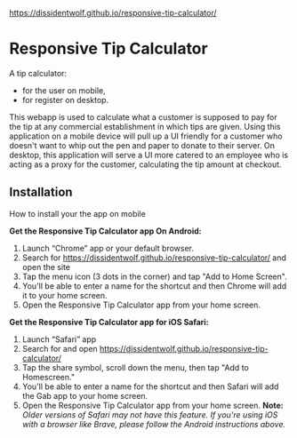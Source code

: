 https://dissidentwolf.github.io/responsive-tip-calculator/

# Responsive Tip Calculator

A tip calculator:

- for the user on mobile,
- for register on desktop.

This webapp is used to calculate what a customer is supposed to pay for the tip at any commercial establishment
in which tips are given. Using this application on a mobile device will pull up a UI friendly for a customer who
doesn't want to whip out the pen and paper to donate to their server. On desktop, this application will serve a
UI more catered to an employee who is acting as a proxy for the customer, calculating the tip amount at checkout.

## Installation
How to install your the app on mobile

**Get the Responsive Tip Calculator app On Android:**

1. Launch “Chrome” app or your default browser.
2. Search for https://dissidentwolf.github.io/responsive-tip-calculator/ and open the site
3. Tap the menu icon (3 dots in the corner) and tap "Add to Home Screen".
4. You'll be able to enter a name for the shortcut and then Chrome will add it to your home screen.
5. Open the Responsive Tip Calculator app from your home screen.

**Get the Responsive Tip Calculator app for iOS Safari:**

1. Launch “Safari” app
2. Search for and open https://dissidentwolf.github.io/responsive-tip-calculator/
3. Tap the share symbol, scroll down the menu, then tap "Add to Homescreen."
4. You'll be able to enter a name for the shortcut and then Safari will add the Gab app to your home screen.
5. Open the Responsive Tip Calculator app from your home screen.
**Note:** *Older versions of Safari may not have this feature. If you're using iOS with a browser like Brave, please follow the Android instructions above.*
